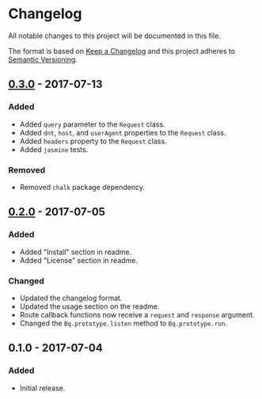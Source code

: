 Changelog
=========
All notable changes to this project will be documented in this file.

The format is based on [Keep a Changelog](http://keepachangelog.com/en/1.0.0/)
and this project adheres to [Semantic Versioning](http://semver.org/spec/v2.0.0.html).

[0.3.0] - 2017-07-13
--------------------
### Added
- Added `query` parameter to the `Request` class.
- Added `dnt`, `host`, and `userAgent` properties to the `Request` class.
- Added `headers` property to the `Request` class.
- Added `jasmine` tests.

### Removed
- Removed `chalk` package dependency.

[0.2.0] - 2017-07-05
--------------------
### Added
- Added "Install" section in readme.
- Added "License" section in readme.

### Changed
- Updated the changelog format.
- Updated the usage section on the readme.
- Route callback functions now receive a `request` and `response` argument.
- Changed the `Bq.prototype.listen` method to `Bq.prototype.run`.

0.1.0 - 2017-07-04
------------------
### Added
- Initial release.

[0.3.0]: https://github.com/becquerel-js/framework/compare/v0.2.0...v0.3.0
[0.2.0]: https://github.com/becquerel-js/framework/compare/v0.1.0...v0.2.0